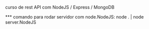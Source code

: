 curso de rest API com NodeJS / Express / MongoDB

*** comando para rodar servidor com node.NodeJS: node . | node server.NodeJS